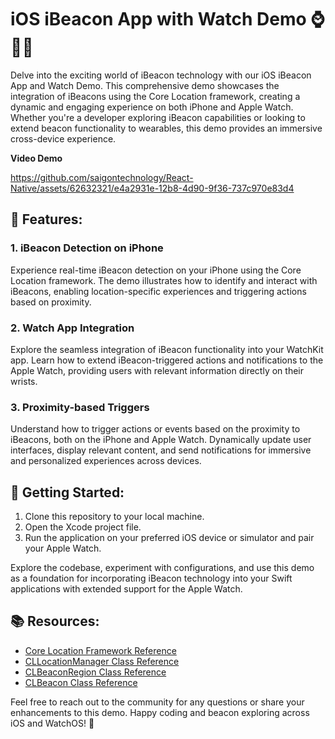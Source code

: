 # iOS iBeacon App with Watch Demo ⌚📡🚀

Delve into the exciting world of iBeacon technology with our iOS iBeacon App and Watch Demo. This comprehensive demo showcases the integration of iBeacons using the Core Location framework, creating a dynamic and engaging experience on both iPhone and Apple Watch. Whether you're a developer exploring iBeacon capabilities or looking to extend beacon functionality to wearables, this demo provides an immersive cross-device experience.

**Video Demo**

https://github.com/saigontechnology/React-Native/assets/62632321/e4a2931e-12b8-4d90-9f36-737c970e83d4

## 📡 Features:

### 1. **iBeacon Detection on iPhone**
Experience real-time iBeacon detection on your iPhone using the Core Location framework. The demo illustrates how to identify and interact with iBeacons, enabling location-specific experiences and triggering actions based on proximity.

### 2. **Watch App Integration**
Explore the seamless integration of iBeacon functionality into your WatchKit app. Learn how to extend iBeacon-triggered actions and notifications to the Apple Watch, providing users with relevant information directly on their wrists.

### 3. **Proximity-based Triggers**
Understand how to trigger actions or events based on the proximity to iBeacons, both on the iPhone and Apple Watch. Dynamically update user interfaces, display relevant content, and send notifications for immersive and personalized experiences across devices.

## 🚀 Getting Started:

1. Clone this repository to your local machine.
2. Open the Xcode project file.
3. Run the application on your preferred iOS device or simulator and pair your Apple Watch.

Explore the codebase, experiment with configurations, and use this demo as a foundation for incorporating iBeacon technology into your Swift applications with extended support for the Apple Watch.

## 📚 Resources:
- [Core Location Framework Reference](https://developer.apple.com/documentation/corelocation)
- [CLLocationManager Class Reference](https://developer.apple.com/documentation/corelocation/cllocationmanager)
- [CLBeaconRegion Class Reference](https://developer.apple.com/documentation/corelocation/clbeaconregion)
- [CLBeacon Class Reference](https://developer.apple.com/documentation/corelocation/clbeacon)

Feel free to reach out to the community for any questions or share your enhancements to this demo. Happy coding and beacon exploring across iOS and WatchOS! 🚀